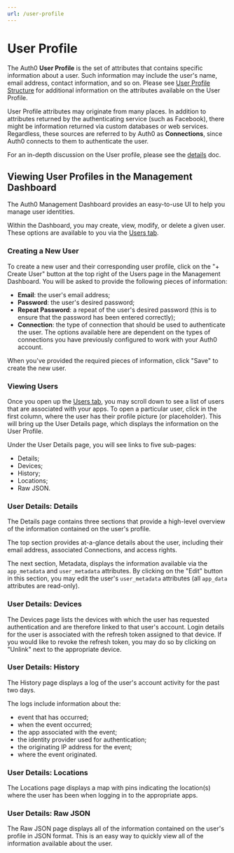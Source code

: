 ```yaml
---
url: /user-profile
---
```


# User Profile

The Auth0 **User Profile** is the set of attributes that contains specific information about a user. Such information may include the user's name, email address, contact information, and so on. Please see [User Profile Structure](/user-profile/user-profile-structure) for additional information on the attributes available on the User Profile.

User Profile attributes may originate from many places. In addition to attributes returned by the authenticating service (such as Facebook), there might be information returned via custom databases or web services. Regardless, these sources are referred to by Auth0 as **Connections**, since Auth0 connects to them to authenticate the user.

For an in-depth discussion on the User profile, please see the [details](/user-profile/user-profile-details) doc.

## Viewing User Profiles in the Management Dashboard

The Auth0 Management Dashboard provides an easy-to-use UI to help you manage user identities.

Within the Dashboard, you may create, view, modify, or delete a given user. These options are available to you via the [Users tab](${uiURL}/#/users).

### Creating a New User

To create a new user and their corresponding user profile, click on the "+ Create User" button at the top right of the Users page in the Management Dashboard. You will be asked to provide the following pieces of information:

* **Email**: the user's email address;
* **Password**: the user's desired password;
* **Repeat Password**: a repeat of the user's desired password (this is to ensure that the password has been entered correctly);
* **Connection**: the type of connection that should be used to authenticate the user. The options available here are dependent on the types of connections you have previously configured to work with your Auth0 account.

When you've provided the required pieces of information, click "Save" to create the new user.

### Viewing Users

Once you open up the [Users tab](${uiURL}/#/users), you may scroll down to see a list of users that are associated with your apps. To open a particular user, click in the first column, where the user has their profile picture (or placeholder). This will bring up the User Details page, which displays the information on the User Profile.

Under the User Details page, you will see links to five sub-pages:

* Details;
* Devices;
* History;
* Locations;
* Raw JSON.

### User Details: Details

The Details page contains three sections that provide a high-level overview of the information contained on the user's profile.

The top section provides at-a-glance details about the user, including their email address, associated Connections, and access rights.

The next section, Metadata, displays the information available via the `app_metadata` and `user_metadata` attributes. By clicking on the "Edit" button in this section, you may edit the user's `user_metadata` attributes (all `app_data` attributes are read-only).

### User Details: Devices

The Devices page lists the devices with which the user has requested authentication and are therefore linked to that user's account. Login details for the user is associated with the refresh token assigned to that device. If you would like to revoke the refresh token, you may do so by clicking on "Unlink" next to the appropriate device.

### User Details: History

The History page displays a log of the user's account activity for the past two days.

The logs include information about the:

* event that has occurred;
* when the event occurred;
* the app associated with the event;
* the identity provider used for authentication;
* the originating IP address for the event;
* where the event originated.

### User Details: Locations

The Locations page displays a map with pins indicating the location(s) where the user has been when logging in to the appropriate apps.

### User Details: Raw JSON

The Raw JSON page displays all of the information contained on the user's profile in JSON format. This is an easy way to quickly view all of the information available about the user.
